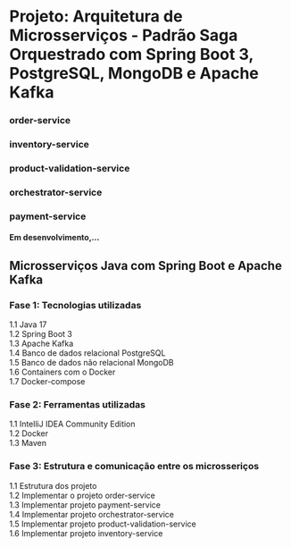 # Projeto: Arquitetura de Microsserviços - Padrão Saga Orquestrado com Spring Boot 3, PostgreSQL, MongoDB e Apache Kafka

<h3>order-service</h3>
<h3> inventory-service</h3>
<h3> product-validation-service</h3>
<h3> orchestrator-service</h3>
<h3> payment-service</h3>


<h4> Em desenvolvimento,...</h4>

<h2>Microsserviços Java com Spring Boot e Apache Kafka</h2>

<h3>Fase 1: Tecnologias utilizadas</h3>

1.1 Java 17 <br/>
1.2 Spring Boot 3<br/>
1.3 Apache Kafka<br/>
1.4 Banco de dados relacional PostgreSQL<br/>
1.5 Banco de dados não relacional MongoDB<br/>
1.6 Containers com o Docker<br/>
1.7 Docker-compose<br/>

<h3>Fase 2: Ferramentas utilizadas </h3>

1.1 IntelliJ IDEA Community Edition<br/>
1.2 Docker<br/>
1.3 Maven<br/>

<h3>Fase 3: Estrutura e comunicação entre os microsseriços </h3>

1.1 Estrutura dos projeto <br/>
1.2 Implementar o projeto order-service<br/>
1.3 Implementar projeto payment-service<br/>
1.4 Implementar projeto orchestrator-service<br/>
1.5 Implementar projeto product-validation-service<br/>
1.6 Implementar projeto inventory-service

